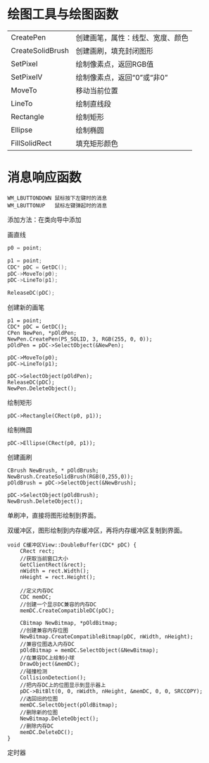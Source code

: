 # 绘图工具与绘图函数

|                  |                                  |
| :--------------- | -------------------------------- |
| CreatePen        | 创建画笔，属性：线型、宽度、颜色 |
| CreateSolidBrush | 创建画刷，填充封闭图形           |
| SetPixel         | 绘制像素点，返回RGB值            |
| SetPixelV        | 绘制像素点，返回“0”或“非0”       |
| MoveTo           | 移动当前位置                     |
| LineTo           | 绘制直线段                       |
| Rectangle        | 绘制矩形                         |
| Ellipse          | 绘制椭圆                         |
| FillSolidRect    | 填充矩形颜色                     |



# 消息响应函数

```
WM_LBUTTONDOWN 鼠标按下左键时的消息
WM_LBUTTONUP   鼠标左键弹起时的消息
```

添加方法：在类向导中添加

画直线

```c++
p0 = point;

p1 = point;
CDC* pDC = GetDC();
pDC->MoveTo(p0);
pDC->LineTo(p1);

ReleaseDC(pDC);
```

创建新的画笔

```
p1 = point;
CDC* pDC = GetDC();
CPen NewPen, *pOldPen;
NewPen.CreatePen(PS_SOLID, 3, RGB(255, 0, 0));
pOldPen = pDC->SelectObject(&NewPen);

pDC->MoveTo(p0);
pDC->LineTo(p1);

pDC->SelectObject(pOldPen);
ReleaseDC(pDC);
NewPen.DeleteObject();
```

绘制矩形

```
pDC->Rectangle(CRect(p0, p1));
```

绘制椭圆

```
pDC->Ellipse(CRect(p0, p1));
```

创建画刷

```
CBrush NewBrush, * pOldBrush;
NewBrush.CreateSolidBrush(RGB(0,255,0));
pOldBrush = pDC->SelectObject(&NewBrush);

pDC->SelectObject(pOldBrush);
NewBrush.DeleteObject();
```

单刷冲，直接将图形绘制到界面。

双缓冲区，图形绘制到内存缓冲区，再将内存缓冲区复制到界面。

```
void C缓冲区View::DoubleBuffer(CDC* pDC) {
	CRect rect;
	//获取当前窗口大小
	GetClientRect(&rect);
	nWidth = rect.Width();
	nHeight = rect.Height();

	//定义内存DC
	CDC memDC;
	//创建一个显示DC兼容的内存DC
	memDC.CreateCompatibleDC(pDC);

	CBitmap NewBitmap, *pOldBitmap;
	//创建兼容内存位图
	NewBitmap.CreateCompatibleBitmap(pDC, nWidth, nHeight);
	//兼容位图选入内存DC
	pOldBitmap = memDC.SelectObject(&NewBitmap);
	//在兼容DC上绘制小球
	DrawObject(&memDC);
	//碰撞检测
	CollisionDetection();
	//把内存DC上的位图显示到显示器上
	pDC->BitBlt(0, 0, nWidth, nHeight, &memDC, 0, 0, SRCCOPY);
	//选回旧的位图
	memDC.SelectObject(pOldBitmap);
	//删除新的位图
	NewBitmap.DeleteObject();
	//删除内存DC
	memDC.DeleteDC();
}
```



定时器

```

```








